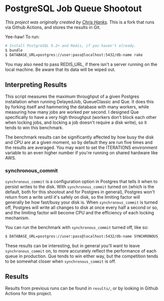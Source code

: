 # PostgreSQL Job Queue Shootout

_This project was originally created by [Chris Hanks](https://github.com/chanks/queue-shootout)._ This is a fork that runs via Github Actions, and stores the results in Git.

Yee-haw! To run:

```bash
# Install PostgreSQL 9.2+ and Redis, if you haven't already.
$ bundle
$ DATABASE_URL=postgres://user:pass@localhost:5432/db-name rake
```

You may also need to pass REDIS_URL, if there isn't a server running on the local machine. Be aware that its data will be wiped out.

## Interpreting Results

This script measures the maximum throughput of a given Postgres installation when running DelayedJob, QueueClassic and Que. It does this by forking itself and hammering the database with many workers, while measuring how many jobs are worked per second. I designed Que specifically to have a very high throughput (workers don't block each other when locking jobs, and locking a job doesn't require a disk write), so it tends to win this benchmark.

The benchmark results can be significantly affected by how busy the disk and CPU are at a given moment, so by default they are run five times and the results are averaged. You may want to set the ITERATIONS environment variable to an even higher number if you're running on shared hardware like AWS.

### synchronous_commit

`synchronous_commit` is a configuration option in Postgres that tells it when to persist writes to the disk. With `synchronous_commit` turned on (which is the default, both for this shootout and for Postgres in general), Postgres won't return from a write until it's safely on disk, so the limiting factor will generally be how fast/busy your disk is. When `synchronous_commit` is turned off, Postgres will write all changes to disk at once every half a second or so, and the limiting factor will become CPU and the efficiency of each locking mechanism.

You can run the benchmark with `synchronous_commit` turned off, like so:

```bash
$ DATABASE_URL=postgres://user:pass@localhost:5432/db-name SYNCHRONOUS_COMMIT=off rake
```

These results can be interesting, but in general you'll want to leave `synchronous_commit` on, to more accurately reflect the performance of each queue in production. Que tends to win either way, but the competition tends to be somewhat closer when `synchronous_commit` is off.

## Results

Results from previous runs can be found in `results/`, or by looking in Github Actions for this project.